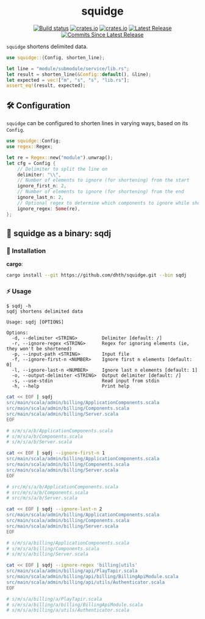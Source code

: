 <p align="center">
  <h1 align="center">squidge</h1>
  <p align="center">
    <a href="https://github.com/dhth/squidge/actions/workflows/main.yml"><img alt="Build status" src="https://img.shields.io/github/actions/workflow/status/dhth/squidge/main.yml?style=flat-square"></a>
    <a href="https://crates.io/crates/squidge"><img alt="crates.io" src="https://img.shields.io/crates/v/squidge?style=flat-square"></a>
    <a href="https://crates.io/crates/sqdj"><img alt="crates.io" src="https://img.shields.io/crates/v/sqdj?style=flat-square"></a>
    <a href="https://github.com/dhth/squidge/releases/latest"><img alt="Latest Release" src="https://img.shields.io/github/release/dhth/squidge.svg?style=flat-square"></a>
    <a href="https://github.com/dhth/squidge/releases"><img alt="Commits Since Latest Release" src="https://img.shields.io/github/commits-since/dhth/squidge/latest?style=flat-square"></a>
  </p>
</p>

`squidge` shortens delimited data.

```rust
use squidge::{Config, shorten_line};

let line = "module/submodule/service/lib.rs";
let result = shorten_line(&Config::default(), &line);
let expected = vec!["m", "s", "s", "lib.rs"];
assert_eq!(result, expected);
```

🛠️ Configuration
---

`squidge` can be configured to shorten lines in varying ways, based on its
`Config`.

```rust
use squidge::Config;
use regex::Regex;

let re = Regex::new("module").unwrap();
let cfg = Config {
    // Delimiter to split the line on
    delimiter: "\\",
    // Number of elements to ignore (for shortening) from the start
    ignore_first_n: 2,
    // Number of elements to ignore (for shortening) from the end
    ignore_last_n: 2,
    // Optional regex to determine which components to ignore while shortening
    ignore_regex: Some(re),
};
```

🔧 squidge as a binary: sqdj
---

### 💾 Installation

**cargo**:

```sh
cargo install --git https://github.com/dhth/squidge.git --bin sqdj
```

### ⚡️ Usage

```text
$ sqdj -h
sqdj shortens delimited data

Usage: sqdj [OPTIONS]

Options:
  -d, --delimiter <STRING>         Delimiter [default: /]
  -r, --ignore-regex <STRING>      Regex for ignoring elements (ie, they won't be shortened)
  -p, --input-path <STRING>        Input file
  -f, --ignore-first-n <NUMBER>    Ignore first n elements [default: 0]
  -l, --ignore-last-n <NUMBER>     Ignore last n elements [default: 1]
  -o, --output-delimiter <STRING>  Output delimiter [default: /]
  -s, --use-stdin                  Read input from stdin
  -h, --help                       Print help
```

```bash
cat << EOF | sqdj
src/main/scala/admin/billing/ApplicationComponents.scala
src/main/scala/admin/billing/Components.scala
src/main/scala/admin/billing/Server.scala
EOF

# s/m/s/a/b/ApplicationComponents.scala
# s/m/s/a/b/Components.scala
# s/m/s/a/b/Server.scala
```

```bash
cat << EOF | sqdj --ignore-first-n 1
src/main/scala/admin/billing/ApplicationComponents.scala
src/main/scala/admin/billing/Components.scala
src/main/scala/admin/billing/Server.scala
EOF

# src/m/s/a/b/ApplicationComponents.scala
# src/m/s/a/b/Components.scala
# src/m/s/a/b/Server.scala
```

```bash
cat << EOF | sqdj --ignore-last-n 2
src/main/scala/admin/billing/ApplicationComponents.scala
src/main/scala/admin/billing/Components.scala
src/main/scala/admin/billing/Server.scala
EOF

# s/m/s/a/billing/ApplicationComponents.scala
# s/m/s/a/billing/Components.scala
# s/m/s/a/billing/Server.scala
```

```bash
cat << EOF | sqdj --ignore-regex 'billing|utils'
src/main/scala/admin/billing/api/PlayTapir.scala
src/main/scala/admin/billing/api/billing/BillingApiModule.scala
src/main/scala/admin/billing/api/utils/Authenticator.scala
EOF

# s/m/s/a/billing/a/PlayTapir.scala
# s/m/s/a/billing/a/billing/BillingApiModule.scala
# s/m/s/a/billing/a/utils/Authenticator.scala
```

